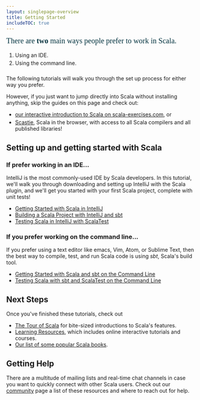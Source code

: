 ```yaml
---
layout: singlepage-overview
title: Getting Started
includeTOC: true
---
```


<div style="font-size: 1.25rem; color: #073642; font-weight: 400; font-family: 'Roboto Slab', serif; margin-bottom: 18px;"> There are <strong>two</strong> main ways people prefer to work in Scala.</div>

<ol style="margin-bottom: 24px;">
  <li style="margin-bottom: 4px;">Using an IDE.</li>
  <li style="margin-bottom: 4px;">Using the command line.</li>
</ol>


The following tutorials will walk you through the set up process for either way
you prefer.

However, if you just want to jump directly into Scala without installing anything, skip the guides on this page and check out:

<ul style="margin-bottom: 24px;">
  <li style="margin-bottom: 4px;"><a href="https://www.scala-exercises.org/scala_tutorial/terms_and_types">our interactive introduction to Scala on scala-exercises.com</a>, or</li>
  <li style="margin-bottom: 4px;"><a href="https://scastie.scala-lang.org/">Scastie</a>, Scala in the browser, with access to all Scala compilers and all published libraries!</li>
</ul>

## Setting up and getting started with Scala

### If prefer working in an IDE...

IntelliJ is the most commonly-used IDE by Scala developers. In this tutorial,
we'll walk you through downloading and setting up IntelliJ with the Scala
plugin, and we'll get you started with your first Scala project, complete with
unit tests!

* [Getting Started with Scala in IntelliJ](getting-started-intellij-track/getting-started-with-scala-in-intellij.html)
* [Building a Scala Project with IntelliJ and sbt](getting-started-intellij-track/building-a-scala-project-with-intellij-and-sbt.html)
* [Testing Scala in IntelliJ with ScalaTest](getting-started-intellij-track/testing-scala-in-intellij-with-scalatest.html)


### If you prefer working on the command line...

If you prefer using a text editor like emacs, Vim, Atom, or Sublime Text, then
the best way to compile, test, and run Scala code is using _sbt_, Scala's build
tool.

* [Getting Started with Scala and sbt on the Command Line](getting-started-sbt-track/getting-started-with-scala-and-sbt-on-the-command-line.html)
* [Testing Scala with sbt and ScalaTest on the Command Line](getting-started-sbt-track/testing-scala-with-sbt-on-the-command-line.html)

<!-- sbt is the easiest way to ensure that your Scala project is reproducible;
you specify a Scala version, any libraries you depend on, and sbt takes care of
the rest, so it's as easy as possible for someone else to compile and run your
Scala project. -->

## Next Steps
Once you've finished these tutorials, check out

* [The Tour of Scala](tour/tour-of-scala.html) for bite-sized introductions to Scala's features.
* [Learning Resources](learn.html), which includes online interactive tutorials and courses.
* [Our list of some popular Scala books](books.html).

## Getting Help
There are a multitude of mailing lists and real-time chat channels in case you want to quickly connect with other Scala users. Check out our [community](https://scala-lang.org/community/) page a list of these resources and where to reach out for help.
